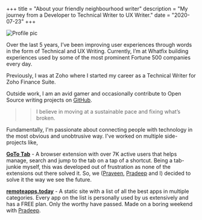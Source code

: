 +++
title = "About your friendly neighbourhood writer"
description = "My journey from a Developer to Technical Writer to UX Writer."
date = "2020-07-23"
+++

![Profile pic](/dp_trans_wide.png)

Over the last 5 years, I’ve been improving user experiences through words in the form of Technical and UX Writing. Currently, I’m at Whatfix building experiences used by some of the most prominent Fortune 500 companies every day. 

Previously, I was at Zoho where I started my career as a Technical Writer for Zoho Finance Suite.

Outside work, I am an avid gamer and occasionally contribute to Open Source writing projects on [GitHub](https://github.com/iprithvitharun/).

> > I believe in moving at a sustainable pace and fixing what’s broken.

Fundamentally, I'm passionate about connecting people with technology in the most obvious and unobtrusive way. I've worked on multiple side-projects like,

**[GoTo Tab](https://www.producthunt.com/posts/goto-tab-1)** - A browser extension with over 7K active users that helps manage, search and jump to the tab on a tap of a shortcut. Being a tab-junkie myself, this was developed out of frustration as none of the extensions out there solved it. So, we ([Praveen](https://www.linkedin.com/in/praveen-kumar-5b656090/), [Pradeep](https://www.linkedin.com/in/pradesep6/) and I) decided to solve it the way we see the future.

**[remoteapps.today](https://www.remoteapps.today/)** - A static site with a list of all the best apps in multiple categories. Every app on the list is personally used by us extensively and has a FREE plan. Only the worthy have passed. Made on a boring weekend with [Pradeep](https://www.linkedin.com/in/pradesep6/).
